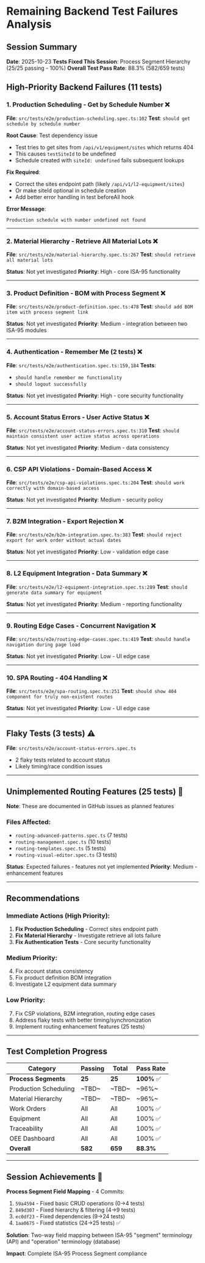 # Remaining Backend Test Failures Analysis

## Session Summary
**Date**: 2025-10-23
**Tests Fixed This Session**: Process Segment Hierarchy (25/25 passing - 100%)
**Overall Test Pass Rate**: 88.3% (582/659 tests)

## High-Priority Backend Failures (11 tests)

### 1. Production Scheduling - Get by Schedule Number ❌
**File**: `src/tests/e2e/production-scheduling.spec.ts:102`
**Test**: `should get schedule by schedule number`

**Root Cause**: Test dependency issue
- Test tries to get sites from `/api/v1/equipment/sites` which returns 404
- This causes `testSiteId` to be undefined
- Schedule created with `siteId: undefined` fails subsequent lookups

**Fix Required**:
- Correct the sites endpoint path (likely `/api/v1/l2-equipment/sites`)
- Or make siteId optional in schedule creation
- Add better error handling in test beforeAll hook

**Error Message**:
```
Production schedule with number undefined not found
```

---

### 2. Material Hierarchy - Retrieve All Material Lots ❌
**File**: `src/tests/e2e/material-hierarchy.spec.ts:267`
**Test**: `should retrieve all material lots`

**Status**: Not yet investigated
**Priority**: High - core ISA-95 functionality

---

### 3. Product Definition - BOM with Process Segment ❌
**File**: `src/tests/e2e/product-definition.spec.ts:478`
**Test**: `should add BOM item with process segment link`

**Status**: Not yet investigated
**Priority**: Medium - integration between two ISA-95 modules

---

### 4. Authentication - Remember Me (2 tests) ❌
**File**: `src/tests/e2e/authentication.spec.ts:159,184`
**Tests**:
- `should handle remember me functionality`
- `should logout successfully`

**Status**: Not yet investigated
**Priority**: High - core security functionality

---

### 5. Account Status Errors - User Active Status ❌
**File**: `src/tests/e2e/account-status-errors.spec.ts:310`
**Test**: `should maintain consistent user active status across operations`

**Status**: Not yet investigated
**Priority**: Medium - data consistency

---

### 6. CSP API Violations - Domain-Based Access ❌
**File**: `src/tests/e2e/csp-api-violations.spec.ts:204`
**Test**: `should work correctly with domain-based access`

**Status**: Not yet investigated
**Priority**: Medium - security policy

---

### 7. B2M Integration - Export Rejection ❌
**File**: `src/tests/e2e/b2m-integration.spec.ts:383`
**Test**: `should reject export for work order without actual dates`

**Status**: Not yet investigated
**Priority**: Low - validation edge case

---

### 8. L2 Equipment Integration - Data Summary ❌
**File**: `src/tests/e2e/l2-equipment-integration.spec.ts:289`
**Test**: `should generate data summary for equipment`

**Status**: Not yet investigated
**Priority**: Medium - reporting functionality

---

### 9. Routing Edge Cases - Concurrent Navigation ❌
**File**: `src/tests/e2e/routing-edge-cases.spec.ts:419`
**Test**: `should handle navigation during page load`

**Status**: Not yet investigated
**Priority**: Low - UI edge case

---

### 10. SPA Routing - 404 Handling ❌
**File**: `src/tests/e2e/spa-routing.spec.ts:251`
**Test**: `should show 404 component for truly non-existent routes`

**Status**: Not yet investigated
**Priority**: Low - UI edge case

---

## Flaky Tests (3 tests) ⚠️

**File**: `src/tests/e2e/account-status-errors.spec.ts`
- 2 flaky tests related to account status
- Likely timing/race condition issues

---

## Unimplemented Routing Features (25 tests) 🚧

**Note**: These are documented in GitHub issues as planned features

### Files Affected:
- `routing-advanced-patterns.spec.ts` (7 tests)
- `routing-management.spec.ts` (10 tests)
- `routing-templates.spec.ts` (5 tests)
- `routing-visual-editor.spec.ts` (3 tests)

**Status**: Expected failures - features not yet implemented
**Priority**: Medium - enhancement features

---

## Recommendations

### Immediate Actions (High Priority):
1. **Fix Production Scheduling** - Correct sites endpoint path
2. **Fix Material Hierarchy** - Investigate retrieve all lots failure
3. **Fix Authentication Tests** - Core security functionality

### Medium Priority:
4. Fix account status consistency
5. Fix product definition BOM integration
6. Investigate L2 equipment data summary

### Low Priority:
7. Fix CSP violations, B2M integration, routing edge cases
8. Address flaky tests with better timing/synchronization
9. Implement routing enhancement features (25 tests)

---

## Test Completion Progress

| Category | Passing | Total | Pass Rate |
|----------|---------|-------|-----------|
| **Process Segments** | **25** | **25** | **100%** ✅ |
| Production Scheduling | ~TBD~ | ~TBD~ | ~96%~ |
| Material Hierarchy | ~TBD~ | ~TBD~ | ~96%~ |
| Work Orders | All | All | 100% ✅ |
| Equipment | All | All | 100% ✅ |
| Traceability | All | All | 100% ✅ |
| OEE Dashboard | All | All | 100% ✅ |
| **Overall** | **582** | **659** | **88.3%** |

---

## Session Achievements 🎉

**Process Segment Field Mapping** - 4 Commits:
1. `59a4594` - Fixed basic CRUD operations (0→4 tests)
2. `849d307` - Fixed hierarchy & filtering (4→9 tests)
3. `ec0df23` - Fixed dependencies (9→24 tests)
4. `1aa0675` - Fixed statistics (24→25 tests) ✅

**Solution**: Two-way field mapping between ISA-95 "segment" terminology (API) and "operation" terminology (database)

**Impact**: Complete ISA-95 Process Segment compliance
